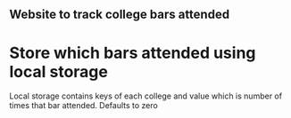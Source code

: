 ## Website to track college bars attended

# Store which bars attended using local storage
Local storage contains keys of each college and value which is number of times that bar attended. Defaults to zero
